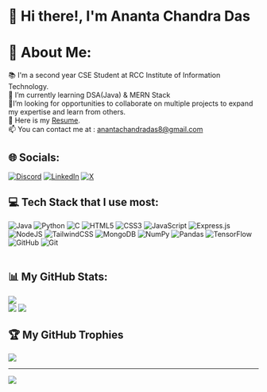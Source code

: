 # 👋 Hi there!, I'm Ananta Chandra Das
# 💫 About Me:
📚 I'm a second year CSE Student at RCC Institute of Information Technology.<br>🌱 I’m currently learning DSA(Java) & MERN Stack<br>💞️I’m looking for opportunities to collaborate on multiple projects to expand my expertise and learn from others.<br>📄 Here is my <a href="https://drive.google.com/file/d/1YnQsrvM4673TAqClUmi5_CPrvorliNWY/view?usp=sharing">Resume<a/>.<br>📫 You can contact me at : anantachandradas8@gmail.com


## 🌐 Socials:
[![Discord](https://img.shields.io/badge/Discord-%237289DA.svg?logo=discord&logoColor=white)](https://discord.gg/ananta022) [![LinkedIn](https://img.shields.io/badge/LinkedIn-%230077B5.svg?logo=linkedin&logoColor=white)](https://www.linkedin.com/in/ananta-chandra-das/) [![X](https://img.shields.io/badge/X-black.svg?logo=X&logoColor=white)](https://x.com/Ananta025) 
<br/>
## 💻 Tech Stack that I use most:
![Java](https://img.shields.io/badge/java-%23ED8B00.svg?style=for-the-badge&logo=openjdk&logoColor=white) ![Python](https://img.shields.io/badge/python-3670A0?style=for-the-badge&logo=python&logoColor=ffdd54) ![C](https://img.shields.io/badge/c-%2300599C.svg?style=for-the-badge&logo=c&logoColor=white) ![HTML5](https://img.shields.io/badge/html5-%23E34F26.svg?style=for-the-badge&logo=html5&logoColor=white) ![CSS3](https://img.shields.io/badge/css3-%231572B6.svg?style=for-the-badge&logo=css3&logoColor=white) ![JavaScript](https://img.shields.io/badge/javascript-%23323330.svg?style=for-the-badge&logo=javascript&logoColor=%23F7DF1E) ![Express.js](https://img.shields.io/badge/express.js-%23404d59.svg?style=for-the-badge&logo=express&logoColor=%2361DAFB) ![NodeJS](https://img.shields.io/badge/node.js-6DA55F?style=for-the-badge&logo=node.js&logoColor=white) ![TailwindCSS](https://img.shields.io/badge/tailwindcss-%2338B2AC.svg?style=for-the-badge&logo=tailwind-css&logoColor=white) ![MongoDB](https://img.shields.io/badge/MongoDB-%234ea94b.svg?style=for-the-badge&logo=mongodb&logoColor=white) ![NumPy](https://img.shields.io/badge/numpy-%23013243.svg?style=for-the-badge&logo=numpy&logoColor=white) ![Pandas](https://img.shields.io/badge/pandas-%23150458.svg?style=for-the-badge&logo=pandas&logoColor=white) ![TensorFlow](https://img.shields.io/badge/TensorFlow-%23FF6F00.svg?style=for-the-badge&logo=TensorFlow&logoColor=white) ![GitHub](https://img.shields.io/badge/github-%23121011.svg?style=for-the-badge&logo=github&logoColor=white) ![Git](https://img.shields.io/badge/git-%23F05033.svg?style=for-the-badge&logo=git&logoColor=white)
<br/><br/>
## 📊 My GitHub Stats:
![](https://github-readme-stats.vercel.app/api?username=Ananta025&theme=calm_pink&hide_border=false&include_all_commits=false&count_private=false)<br/>
![](https://github-readme-streak-stats.herokuapp.com/?user=Ananta025&theme=calm_pink&hide_border=false)
![](https://github-readme-stats.vercel.app/api/top-langs/?username=Ananta025&theme=calm_pink&hide_border=false&include_all_commits=false&count_private=false&layout=compact)

## 🏆 My GitHub Trophies
![](https://github-profile-trophy.vercel.app/?username=Ananta025&theme=radical&no-frame=false&no-bg=true&margin-w=4)

---
[![](https://visitcount.itsvg.in/api?id=Ananta025&icon=0&color=0)](https://visitcount.itsvg.in)

<!-- Proudly created with GPRM ( https://gprm.itsvg.in ) -->
